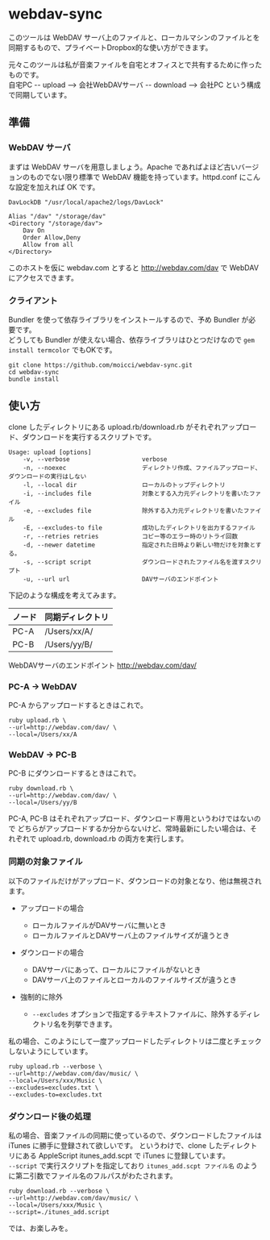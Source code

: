 # webdav-sync

このツールは WebDAV サーバ上のファイルと、ローカルマシンのファイルとを同期するもので、プライベートDropbox的な使い方ができます。

元々このツールは私が音楽ファイルを自宅とオフィスとで共有するために作ったものです。  
自宅PC -- upload --> 会社WebDAVサーバ -- download --> 会社PC という構成で同期しています。

## 準備

### WebDAV サーバ

まずは WebDAV サーバを用意しましょう。Apache であればよほど古いバージョンのものでない限り標準で WebDAV 機能を持っています。httpd.conf にこんな設定を加えれば OK です。

```
DavLockDB "/usr/local/apache2/logs/DavLock"

Alias "/dav" "/storage/dav"
<Directory "/storage/dav">
    Dav On
    Order Allow,Deny
    Allow from all
</Directory>
```

このホストを仮に webdav.com とすると http://webdav.com/dav で WebDAV にアクセスできます。

### クライアント

Bundler を使って依存ライブラリをインストールするので、予め Bundler が必要です。  
どうしても Bundler が使えない場合、依存ライブラリはひとつだけなので `gem install termcolor` でもOKです。

```
git clone https://github.com/moicci/webdav-sync.git
cd webdav-sync
bundle install
```


## 使い方

clone したディレクトリにある upload.rb/download.rb がそれぞれアップロード、ダウンロードを実行するスクリプトです。

```
Usage: upload [options]
    -v, --verbose                    verbose
    -n, --noexec                     ディレクトリ作成、ファイルアップロード、ダウンロードの実行はしない
    -l, --local dir                  ローカルのトップディレクトリ
    -i, --includes file              対象とする入力元ディレクトリを書いたファイル
    -e, --excludes file              除外する入力元ディレクトリを書いたファイル
    -E, --excludes-to file           成功したディレクトリを出力するファイル
    -r, --retries retries            コピー等のエラー時のリトライ回数
    -d, --newer datetime             指定された日時より新しい物だけを対象とする。
    -s, --script script              ダウンロードされたファイル名を渡すスクリプト
    -u, --url url                    DAVサーバのエンドポイント
```

下記のような構成を考えてみます。

ノード|同期ディレクトリ
---|---
PC-A|/Users/xx/A/
PC-B|/Users/yy/B/

WebDAVサーバのエンドポイント http://webdav.com/dav/

### PC-A -> WebDAV

PC-A からアップロードするときはこれで。

```
ruby upload.rb \
--url=http://webdav.com/dav/ \
--local=/Users/xx/A
```

### WebDAV -> PC-B

PC-B にダウンロードするときはこれで。

```
ruby download.rb \
--url=http://webdav.com/dav/ \
--local=/Users/yy/B
```

PC-A, PC-B はそれぞれアップロード、ダウンロード専用というわけではないので
どちらがアップロードするか分からないけど、常時最新にしたい場合は、それぞれで
upload.rb, download.rb の両方を実行します。

### 同期の対象ファイル

以下のファイルだけがアップロード、ダウンロードの対象となり、他は無視されます。

- アップロードの場合
  - ローカルファイルがDAVサーバに無いとき
  - ローカルファイルとDAVサーバ上のファイルサイズが違うとき

- ダウンロードの場合
  - DAVサーバにあって、ローカルにファイルがないとき
  - DAVサーバ上のファイルとローカルのファイルサイズが違うとき

- 強制的に除外

  - `--excludes` オプションで指定するテキストファイルに、除外するディレクトリ名を列挙できます。

私の場合、このようにして一度アップロードしたディレクトリは二度とチェックしないようにしています。

```
ruby upload.rb --verbose \
--url=http://webdav.com/dav/music/ \
--local=/Users/xxx/Music \
--excludes=excludes.txt \
--excludes-to=excludes.txt
```

### ダウンロード後の処理

私の場合、音楽ファイルの同期に使っているので、ダウンロードしたファイルは iTunes に勝手に登録されて欲しいです。
というわけで、clone したディレクトリにある AppleScript itunes_add.scpt で iTunes に登録しています。  
`--script` で実行スクリプトを指定しており `itunes_add.scpt ファイル名` のように第二引数でファイル名のフルパスがわたされます。

```
ruby download.rb --verbose \
--url=http://webdav.com/dav/music/ \
--local=/Users/xxx/Music \
--script=./itunes_add.script
```

では、お楽しみを。
